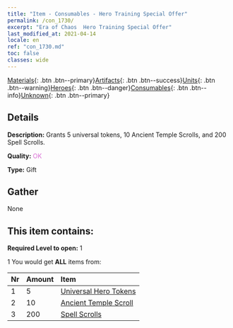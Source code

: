 ```yaml
---
title: "Item - Consumables - Hero Training Special Offer"
permalink: /con_1730/
excerpt: "Era of Chaos  Hero Training Special Offer"
last_modified_at: 2021-04-14
locale: en
ref: "con_1730.md"
toc: false
classes: wide
---
```

 [Materials](/Items/){: .btn .btn--primary}[Artifacts](/Items/Artifacts/){: .btn .btn--success}[Units](/Items/Units/){: .btn .btn--warning}[Heroes](/Items/Heroes/){: .btn .btn--danger}[Consumables](/Items/Consumables/){: .btn .btn--info}[Unknown](/Items/Unknown/){: .btn .btn--primary}

## Details
 **Description:** Grants 5 universal tokens, 10 Ancient Temple Scrolls, and 200 Spell Scrolls.

 **Quality:** <span style="color: #DA70D6">OK</span>

 **Type:** Gift

## Gather

  None

## This item contains:

 **Required Level to open:** 1

 1 You would get **ALL** items  from:

  | Nr | Amount |     Item    |
  |:---|:-------|:------------|
  | 1 | 5 | [Universal Hero Tokens](/Items/her_358/) | 
  | 2 | 10 | [Ancient Temple Scroll](/Items/con_697/) | 
  | 3 | 200 | [Spell Scrolls](/Items/con_694/) | 
